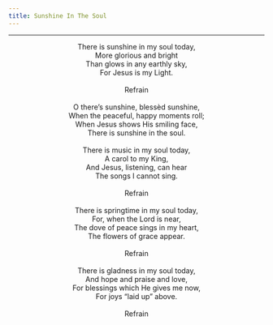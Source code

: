 ```yaml
---
title: Sunshine In The Soul
---
```


---
<center>
There is sunshine in my soul today,<br/>
More glorious and bright<br/>
Than glows in any earthly sky,<br/>
For Jesus is my Light.<br/>
<br/>
Refrain<br/>
<br/>
O there’s sunshine, blessèd sunshine,<br/>
When the peaceful, happy moments roll;<br/>
When Jesus shows His smiling face,<br/>
There is sunshine in the soul.<br/>
<br/>
There is music in my soul today,<br/>
A carol to my King,<br/>
And Jesus, listening, can hear<br/>
The songs I cannot sing.<br/>
<br/>
Refrain<br/>
<br/>
There is springtime in my soul today,<br/>
For, when the Lord is near,<br/>
The dove of peace sings in my heart,<br/>
The flowers of grace appear.<br/>
<br/>
Refrain<br/>
<br/>
There is gladness in my soul today,<br/>
And hope and praise and love,<br/>
For blessings which He gives me now,<br/>
For joys “laid up” above.<br/>
<br/>
Refrain
</center>